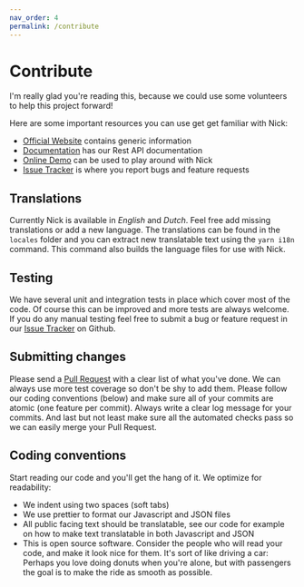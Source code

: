 ```yaml
---
nav_order: 4
permalink: /contribute
---
```


# Contribute

I'm really glad you're reading this, because we could use some volunteers to
help this project forward!

Here are some important resources you can use get get familiar with Nick:

- [Official Website](https://nickcms.org) contains generic information
- [Documentation](https://docs.nickcms.org) has our Rest API documentation
- [Online Demo](https://demo.nickcms.org) can be used to play around with Nick
- [Issue Tracker](https://github.com/robgietema/nick/issues) is where you report
  bugs and feature requests

## Translations

Currently Nick is available in _English_ and _Dutch_. Feel free add missing
translations or add a new language. The translations can be found in the
`locales` folder and you can extract new translatable text using the `yarn i18n`
command. This command also builds the language files for use with Nick.

## Testing

We have several unit and integration tests in place which cover most of the
code. Of course this can be improved and more tests are always welcome. If you
do any manual testing feel free to submit a bug or feature request in our
[Issue Tracker](https://github.com/robgietema/nick/issues) on Github.

## Submitting changes

Please send a [Pull Request](https://github.com/robgietema/nick/pulls) with a
clear list of what you've done. We can always use more test coverage so don't be
shy to add them. Please follow our coding conventions (below) and make sure all
of your commits are atomic (one feature per commit). Always write a clear log
message for your commits. And last but not least make sure all the automated
checks pass so we can easily merge your Pull Request.

## Coding conventions

Start reading our code and you'll get the hang of it. We optimize for
readability:

- We indent using two spaces (soft tabs)
- We use prettier to format our Javascript and JSON files
- All public facing text should be translatable, see our code for example on
  how to make text translatable in both Javascript and JSON
- This is open source software. Consider the people who will read your code, and
  make it look nice for them. It's sort of like driving a car: Perhaps you love
  doing donuts when you're alone, but with passengers the goal is to make the
  ride as smooth as possible.
